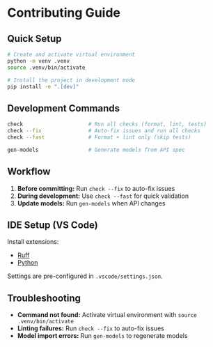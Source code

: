 # Contributing Guide

## Quick Setup

```bash
# Create and activate virtual environment
python -m venv .venv
source .venv/bin/activate

# Install the project in development mode
pip install -e ".[dev]"
```

## Development Commands

```bash
check                     # Run all checks (format, lint, tests)
check --fix               # Auto-fix issues and run all checks
check --fast              # Format + lint only (skip tests)

gen-models                # Generate models from API spec
```

## Workflow

1. **Before committing:** Run `check --fix` to auto-fix issues
2. **During development:** Use `check --fast` for quick validation
3. **Update models:** Run `gen-models` when API changes

## IDE Setup (VS Code)

Install extensions:

- [Ruff](https://marketplace.visualstudio.com/items?itemName=charliermarsh.ruff)
- [Python](https://marketplace.visualstudio.com/items?itemName=ms-python.python)

Settings are pre-configured in `.vscode/settings.json`.

## Troubleshooting

- **Command not found:** Activate virtual environment with `source .venv/bin/activate`
- **Linting failures:** Run `check --fix` to auto-fix issues
- **Model import errors:** Run `gen-models` to regenerate models
